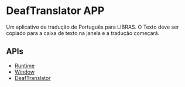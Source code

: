 
# DeafTranslator APP

Um aplicativo de tradução de Português para LIBRAS. 
O Texto deve ser copiado para a caixa de texto na janela e a tradução começará.

## APIs

* [Runtime](http://developer.chrome.com/apps/app.runtime.html)
* [Window](http://developer.chrome.com/apps/app.window.html)
* [DeafTranslator](http://facebook.com.br/mathkruger)

